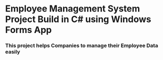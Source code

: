# Employee Management System Project Build in C# using Windows Forms App
### This project helps Companies to manage their Employee Data easily

